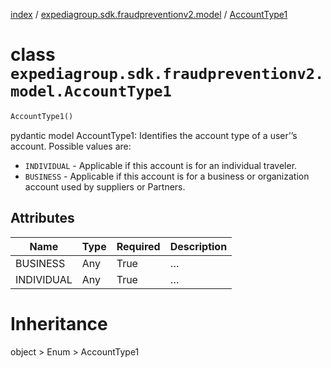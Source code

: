 [index](index.md) /
[expediagroup.sdk.fraudpreventionv2.model](expediagroup.sdk.fraudpreventionv2.model.md)
/ [AccountType1](AccountType1.md)

# class `expediagroup.sdk.fraudpreventionv2.model.AccountType1`

```python
AccountType1()
```

pydantic model AccountType1: Identifies the account type of a user’’s
account. Possible values are:

- `INDIVIDUAL` - Applicable if this account is for an individual
  traveler.
- `BUSINESS` - Applicable if this account is for a business or
  organization account used by suppliers or Partners.

## Attributes

| Name       | Type | Required | Description |
| ---------- | ---- | -------- | ----------- |
| BUSINESS   | Any  | True     | …           |
| INDIVIDUAL | Any  | True     | …           |

# Inheritance

object > Enum > AccountType1
